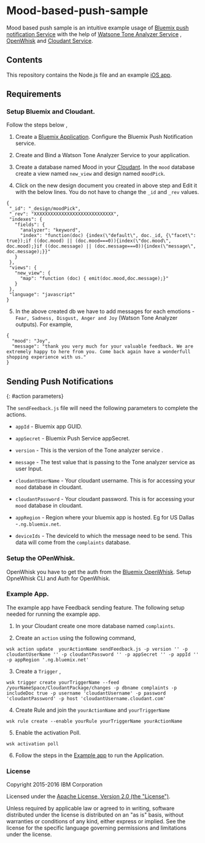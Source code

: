 Mood-based-push-sample
===========================================

 Mood based push sample is an intuitive example usage of [Bluemix push notification Service](https://console.ng.bluemix.net/docs/services/mobilepush/index.html?pos=2) with the help of [Watsone Tone Analyzer Service](http://www.ibm.com/smarterplanet/us/en/ibmwatson/developercloud/tone-analyzer.html) , [OpenWhisk](https://developer.ibm.com/open/openwhisk/) and [Cloudant Service](https://cloudant.com/). 


## Contents

 This repository contains the Node.js file and an example [iOS app](https://github.com/ibm-bluemix-push-notifications/mood-based-push-sample/tree/development/Example).


## Requirements

### Setup Bluemix and Cloudant.

Follow the steps below ,

 1. Create a [Bluemix Application](http://console.ng.bluemix.net). Configure the Bluemix Push Notification service.

 2. Create and Bind a Watson Tone Analyzer Service to your application.

 3. Create a database named Mood in your [Cloudant](https://cloudant.com/). In the `mood` database create a view named `new_view` and design named `moodPick`.

 4. Click on the new design document you created in above step and Edit it with the below lines. You do not have to change the `_id` and `_rev` values.

 ```
 {
  "_id": "_design/moodPick",
  "_rev": "XXXXXXXXXXXXXXXXXXXXXXXXXXXXX",
  "indexes": {
    "fields": {
      "analyzer": "keyword",
      "index": "function(doc) {index(\"default\", doc._id, {\"facet\": true});if ((doc.mood) || (doc.mood===0)){index(\"doc.mood\", doc.mood);}if ((doc.message) || (doc.message===0)){index(\"message\", doc.message);}}"
    }
  },
  "views": {
    "new_view": {
      "map": "function (doc) { emit(doc.mood,doc.message);}"
    }
  },
  "language": "javascript"
}
```

5. In the above created db we have to add messages for each emotions - `Fear, Sadness, Disgust, Anger and Joy` (Watson Tone Analyzer outputs). For example,

```
{
  "mood": "Joy",
  "message": "thank you very much for your valuable feedback. We are extremely happy to here from you. Come back again have a wonderfull shopping experience with us."
}
```

## Sending Push Notifications
{: #action parameters}

  The `sendFeedback.js` file will need the following parameters to complete the actions. 

- `appId` - Bluemix app GUID.

- `appSecret` - Bluemix Push Service appSecret.

- `version` - This is the version of the Tone analyzer service .

- `message` - The test value that is passing to the Tone analyzer service as user Input.

- `cloudantUserName` - Your cloudant username. This is for accessing your `mood` database in cloudant.

- `cloudantPassword` - Your cloudant password. This is for accessing your `mood` database in cloudant.

- `appRegion` - Region where your bluemix app is hosted. Eg for US Dallas -`.ng.bluemix.net`.

- `deviceIds` - The deviceId to which the message need to be send. This data will come from the `complaints` database.


### Setup the OPenWhisk.

OpenWhisk you have to get the auth from the [Bluemix OpenWhisk](https://new-console.ng.bluemix.net/openwhisk/cli). Setup OpneWhisk CLI and Auth for OpenWhisk.

### Example App.

  The example app have Feedback sending feature. The following setup needed for running the example app.


1. In your Cloudant create one more database named `complaints`.

2. Create an `action` using the following command,

``` 
wsk action update  yourActionName sendFeedback.js -p version '' -p cloudantUserName '' -p cloudantPassword '' -p appSecret '' -p appId '' -p appRegion '.ng.bluemix.net' 
```

3. Create a `Trigger` ,

```
wsk trigger create yourTriggerName --feed /yourNameSpace/CloudantPackage/changes -p dbname complaints -p includeDoc true -p username 'cloudantUsername' -p password 'cloudantPassword' -p host 'cloudantUsername.cloudant.com'

```

4. Create Rule and join the `yourActionName` and `yourTriggerName`

```
wsk rule create --enable yourRule yourTriggerName yourActionName
```

5. Enable the activation Poll.

```
wsk activation poll
```

6. Follow the steps in the [Example app](https://github.com/ibm-bluemix-push-notifications/mood-based-push-sample/tree/development/Example) to run the Application.

### License

Copyright 2015-2016 IBM Corporation

Licensed under the [Apache License, Version 2.0 (the "License")](http://www.apache.org/licenses/LICENSE-2.0.html).

Unless required by applicable law or agreed to in writing, software distributed under the license is distributed on an "as is" basis, without warranties or conditions of any kind, either express or implied. See the license for the specific language governing permissions and limitations under the license.










